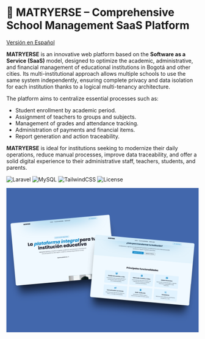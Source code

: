 # 🏫 MATRYERSE – Comprehensive School Management SaaS Platform

[Versión en Español](./README.es.md)

**MATRYERSE** is an innovative web platform based on the **Software as a Service (SaaS)** model, designed to optimize the academic, administrative, and financial management of educational institutions in Bogotá and other cities. Its multi-institutional approach allows multiple schools to use the same system independently, ensuring complete privacy and data isolation for each institution thanks to a logical multi-tenancy architecture.

The platform aims to centralize essential processes such as:

-   Student enrollment by academic period.
-   Assignment of teachers to groups and subjects.
-   Management of grades and attendance tracking.
-   Administration of payments and financial items.
-   Report generation and action traceability.

**MATRYERSE** is ideal for institutions seeking to modernize their daily operations, reduce manual processes, improve data traceability, and offer a solid digital experience to their administrative staff, teachers, students, and parents.

![Laravel](https://img.shields.io/badge/Laravel-12-red)
![MySQL](https://img.shields.io/badge/MySQL-10.4-blue)
![TailwindCSS](https://img.shields.io/badge/TailwindCSS-v4-blue)
![License](https://img.shields.io/badge/license-MIT-green)

![Imagen del index](./docs/images/index.png)
